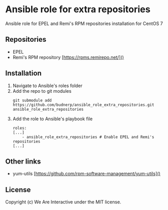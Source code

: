 #  Ansible role for extra repositories
Ansible role for EPEL and Remi's RPM repositories installation for CentOS 7

## Repositories
- EPEL
- Remi's RPM repository [https://rpms.remirepo.net/]()

## Installation
1. Navigate to Ansible's roles folder
2. Add the repo to git modules
    ```
    git submodule add https://github.com/budnerp/ansible_role_extra_repositories.git ansible_role_extra_repositories
    ```
3. Add the role to Ansible's playbook file
    ```    
    roles:
    [...]
        - ansible_role_extra_repositories # Enable EPEL and Remi's repositories
    [...]
    ```
## Other links
- yum-utils [https://github.com/rpm-software-management/yum-utils]()

## License
Copyright (c) We Are Interactive under the MIT license.